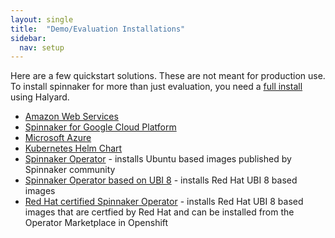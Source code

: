 ```yaml
---
layout: single
title:  "Demo/Evaluation Installations"
sidebar:
  nav: setup
---
```


Here are a few quickstart solutions. These are not meant for production use. To install spinnaker for more than just evaluation, you need a [full install](/setup/install/) using Halyard.

* [Amazon Web Services](https://aws.amazon.com/about-aws/whats-new/2016/08/netflix-oss-spinnaker-on-the-aws-cloud-quick-start-reference-deployment/)
* [Spinnaker for Google Cloud Platform](https://cloud.google.com/docs/ci-cd/spinnaker/spinnaker-for-gcp)
* [Microsoft Azure](https://aka.ms/azspinnaker)
* [Kubernetes Helm Chart](https://github.com/kubernetes/charts/tree/master/stable/spinnaker)
* [Spinnaker Operator](https://operatorhub.io/operator/spinnaker-operator) - installs Ubuntu based images published by Spinnaker community
* [Spinnaker Operator based on UBI 8](https://github.com/OpsMx/opsmx-spinnaker-operator/tree/rhel) - installs Red Hat UBI 8 based images
* [Red Hat certified Spinnaker Operator](https://access.redhat.com/containers/#/registry.connect.redhat.com/opsmx/spinnaker-operator) - installs Red Hat UBI 8 based images that are certfied by Red Hat and can be installed from the Operator Marketplace in Openshift
